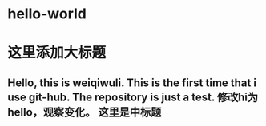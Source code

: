 # hello-world
这里添加大标题
==============
Hello, this is weiqiwuli. This is the first time that i use git-hub.
The repository is just a test.
修改hi为hello，观察变化。
这里是中标题
---------------
